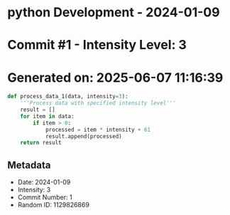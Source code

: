 ﻿# python Development - 2024-01-09
# Commit #1 - Intensity Level: 3
# Generated on: 2025-06-07 11:16:39
```python
def process_data_1(data, intensity=3):
    '''Process data with specified intensity level'''
    result = []
    for item in data:
        if item > 0:
            processed = item * intensity + 61
            result.append(processed)
    return result
```
## Metadata
- Date: 2024-01-09
- Intensity: 3
- Commit Number: 1
- Random ID: 1129826869
